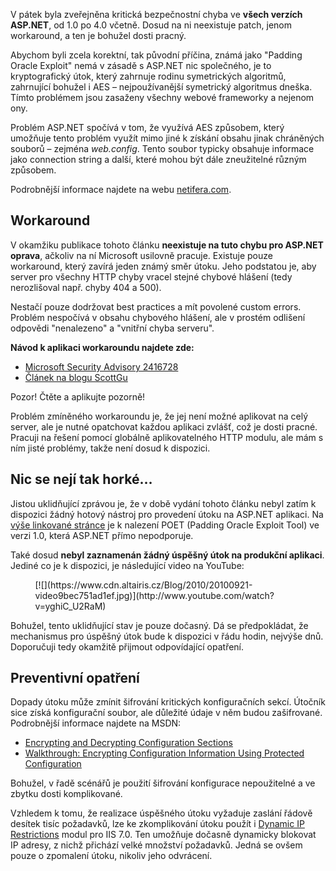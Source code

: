 <!-- dcterms:identifier = aspnetcz#298 -->
<!-- dcterms:title = Kritická bezpečnostní chyba v ASP.NET -->
<!-- dcterms:abstract = V pátek byla zveřejněna kritická bezpečnostní chyba ve všech verzích ASP.NET, od 1.0 po 4.0 včetně. Dosud na ni neexistuje patch, jenom workaround, a ten je bohužel dosti pracný. -->
<!-- np9:categoryId = 2 -->
<!-- x4w:category = Bezpečnost -->
<!-- np9:authorId = 1 -->
<!-- np9:authorEmail = michal.valasek@altairis.cz -->
<!-- dcterms:creator = Michal Altair Valášek -->
<!-- dcterms:created = 2010-09-21T03:27:03.133+02:00 -->
<!-- dcterms:dateAccepted = 2010-09-21T03:27:03.977+02:00 -->
<!-- x4w:pictureWidth = 150 -->
<!-- x4w:pictureHeight = 150 -->
<!-- x4w:pictureUrl = /perex-pictures/20100921-kriticka-bezpecnostni-chyba-v-asp-net.png -->

V pátek byla zveřejněna kritická bezpečnostní chyba ve **všech verzích ASP.NET**, od 1.0 po 4.0 včetně. Dosud na ni neexistuje patch, jenom workaround, a ten je bohužel dosti pracný.

Abychom byli zcela korektní, tak původní příčina, známá jako "Padding Oracle Exploit" nemá v zásadě s ASP.NET nic společného, je to kryptografický útok, který zahrnuje rodinu symetrických algoritmů, zahrnující bohužel i AES – nejpoužívanější symetrický algoritmus dneška. Tímto problémem jsou zasaženy všechny webové frameworky a nejenom ony.

Problém ASP.NET spočívá v tom, že využívá AES způsobem, který umožňuje tento problém využít mimo jiné k získání obsahu jinak chráněných souborů – zejména *web.config*. Tento soubor typicky obsahuje informace jako connection string a další, které mohou být dále zneužitelné různým způsobem.

Podrobnější informace najdete na webu [netifera.com](http://netifera.com/research/).

## Workaround

V okamžiku publikace tohoto článku **neexistuje na tuto chybu pro ASP.NET oprava**, ačkoliv na ní Microsoft usilovně pracuje. Existuje pouze workaround, který zavírá jeden známý směr útoku. Jeho podstatou je, aby server pro všechny HTTP chyby vracel stejné chybové hlášení (tedy nerozlišoval např. chyby 404 a 500).

Nestačí pouze dodržovat best practices a mít povolené custom errors. Problém nespočívá v obsahu chybového hlášení, ale v prostém odlišení odpovědi "nenalezeno" a "vnitřní chyba serveru".

**Návod k aplikaci workaroundu najdete zde:**

*   [Microsoft Security Advisory 2416728](http://www.microsoft.com/technet/security/advisory/2416728.mspx)
*   [Článek na blogu ScottGu](http://weblogs.asp.net/scottgu/archive/2010/09/18/important-asp-net-security-vulnerability.aspx)  

Pozor! Čtěte a aplikujte pozorně!

Problém zmíněného workaroundu je, že jej není možné aplikovat na celý server, ale je nutné opatchovat každou aplikaci zvlášť, což je dosti pracné. Pracuji na řešení pomocí globálně aplikovatelného HTTP modulu, ale mám s ním jisté problémy, takže není dosud k dispozici.

## Nic se nejí tak horké…

Jistou uklidňující zprávou je, že v době vydání tohoto článku nebyl zatím k dispozici žádný hotový nástroj pro provedení útoku na ASP.NET aplikaci. Na [výše linkované stránce](http://netifera.com/research/) je k nalezení POET (Padding Oracle Exploit Tool) ve verzi 1.0, která ASP.NET přímo nepodporuje. 

Také dosud **nebyl zaznamenán žádný úspěšný útok na produkční aplikaci**. Jediné co je k dispozici, je následující video na YouTube:
  <div style="padding-bottom: 0px; margin: 0px auto; padding-left: 0px; width: 425px; padding-right: 0px; display: block; float: none; padding-top: 0px" id="scid:5737277B-5D6D-4f48-ABFC-DD9C333F4C5D:198ad0d7-2351-4f21-b387-8aa274accca9" class="wlWriterEditableSmartContent"><div>[![](https://www.cdn.altairis.cz/Blog/2010/20100921-video9bec751ad1ef.jpg)](http://www.youtube.com/watch?v=yghiC_U2RaM)</div></div>  

Bohužel, tento uklidňující stav je pouze dočasný. Dá se předpokládat, že mechanismus pro úspěšný útok bude k dispozici v řádu hodin, nejvýše dnů. Doporučuji tedy okamžitě přijmout odpovídající opatření.

## Preventivní opatření

Dopady útoku může zmínit šifrování kritických konfiguračních sekcí. Útočník sice získá konfigurační soubor, ale důležité údaje v něm budou zašifrované. Podrobnější informace najdete na MSDN:

*   [Encrypting and Decrypting Configuration Sections](http://msdn.microsoft.com/en-us/library/zhhddkxy.aspx)
*   [Walkthrough: Encrypting Configuration Information Using Protected Configuration](http://msdn.microsoft.com/en-us/library/dtkwfdky.aspx)  

Bohužel, v řadě scénářů je použití šifrování konfigurace nepoužitelné a ve zbytku dosti komplikované.

Vzhledem k tomu, že realizace úspěšného útoku vyžaduje zaslání řádově desítek tisíc požadavků, lze ke zkomplikování útoku použít i [Dynamic IP Restrictions](http://www.iis.net/download/DynamicIPRestrictions) modul pro IIS 7.0. Ten umožňuje dočasně dynamicky blokovat IP adresy, z nichž přichází velké množství požadavků. Jedná se ovšem pouze o zpomalení útoku, nikoliv jeho odvrácení.